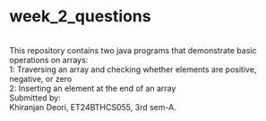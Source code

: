 # week_2_questions
<bR>
This repository contains two java programs that demonstrate basic operations on arrays:
<br>
1: Traversing an array and checking whether elements are positive, negative, or zero
<br>
2: Inserting an element at the end of an array
<br>
Submitted by:
<br>
Khiranjan Deori, ET24BTHCS055, 3rd sem-A. 